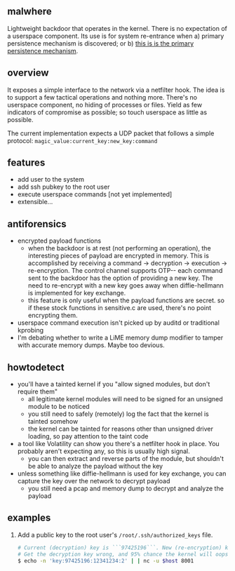 ## malwhere

Lightweight backdoor that operates in the kernel. There is no expectation of a userspace component. Its use is for system re-entrance when a) primary persistence mechanism is discovered; or b) [this is is the primary persistence mechanism](https://www.youtube.com/watch?v=qmJ2GVOEVFI).

## overview
It exposes a simple interface to the network via a netfilter hook. The idea is to support a few tactical operations and nothing more.
There's no userspace component, no hiding of processes or files. Yield as few indicators of compromise as possible;
so touch userspace as little as possible.

The current implementation expects a UDP packet that follows a simple protocol: ```magic_value:current_key:new_key:command```

## features
* add user to the system
* add ssh pubkey to the root user
* execute userspace commands [not yet implemented]
* extensible...

## antiforensics
* encrypted payload functions
    * when the backdoor is at rest (not performing an operation), the interesting pieces of payload are encrypted in memory.
      This is accomplished by receiving a command -> decryption -> execution -> re-encryption. The control channel supports OTP--
      each command sent to the backdoor has the option of providing a new key. The need to re-encrypt with a new key goes away
      when diffie-hellmann is implemented for key exchange.
    * this feature is only useful when the payload functions are secret. so if these stock functions in sensitive.c are used, there's no point encrypting them.
* userspace command execution isn't picked up by auditd or traditional kprobing
* I'm debating whether to write a LiME memory dump modifier to tamper with accurate memory dumps. Maybe too devious.

## howtodetect
* you'll have a tainted kernel if you "allow signed modules, but don't require them"
    * all legitimate kernel modules will need to be signed for an unsigned module to be noticed
    * you still need to safely (remotely) log the fact that the kernel is tainted somehow
    * the kernel can be tainted for reasons other than unsigned driver loading, so pay attention to the taint code
* a tool like Volatility can show you there's a netfilter hook in place. You probably aren't expecting any, so this is usually high signal.
    * you can then extract and reverse parts of the module, but shouldn't be able to analyze the payload without the key
* unless something like diffie-hellmann is used for key exchange, you can capture the key over the network to decrypt payload
    * you still need a pcap and memory dump to decrypt and analyze the payload
    
## examples
1. Add a public key to the root user's ```/root/.ssh/authorized_keys``` file.

    ```bash
    # Current (decryption) key is ```97425196```. New (re-encryption) key becomes ```12341234```.
    # Get the decryption key wrong, and 95% chance the kernel will oops.
    $ echo -n 'key:97425196:12341234:2' | | nc -u $host 8001
    ```

